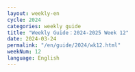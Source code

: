 ```yaml
---
layout: weekly-en
cycle: 2024
categories: weekly guide
title: "Weekly Guide：2024-2025 Week 12"
date: 2024-03-24
permalink: "/en/guide/2024/wk12.html"
weekNum: 12
language: English
---
```

